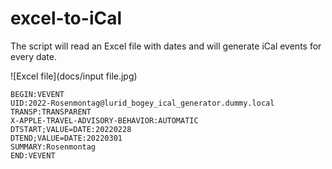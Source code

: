 # excel-to-iCal

The script will read an Excel file with dates and will 
generate iCal events for every date.

![Excel file](docs/input file.jpg)

```
BEGIN:VEVENT
UID:2022-Rosenmontag@lurid_bogey_ical_generator.dummy.local
TRANSP:TRANSPARENT
X-APPLE-TRAVEL-ADVISORY-BEHAVIOR:AUTOMATIC
DTSTART;VALUE=DATE:20220228
DTEND;VALUE=DATE:20220301
SUMMARY:Rosenmontag
END:VEVENT
```
